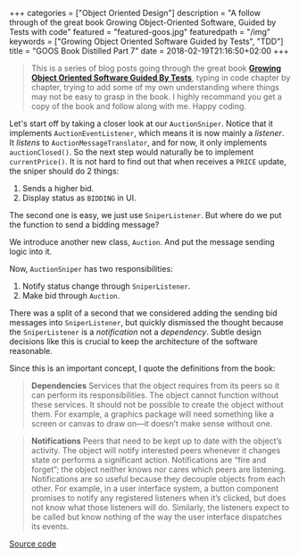 +++
categories = ["Object Oriented Design"]
description = "A follow through of the great book Growing Object-Oriented Software, Guided by Tests with code"
featured = "featured-goos.jpg"
featuredpath = "/img"
keywords = ["Growing Object Oriented Software Guided by Tests", "TDD"]
title = "GOOS Book Distilled Part 7"
date = 2018-02-19T21:16:50+02:00
+++

>This is a series of blog posts going through the great book [**Growing Object Oriented Software Guided By Tests**](https://www.amazon.com/Growing-Object-Oriented-Software-Guided-Tests/dp/0321503627), typing in code chapter by chapter, trying to add some of my own understanding where things may not be easy to grasp in the book. I highly recommand you get a copy of the book and follow along with me. Happy coding.

Let's start off by taking a closer look at our `AuctionSniper`. Notice that it implements `AuctionEventListener`, which means it is now mainly a *listener*. It *listens* to `AuctionMessageTranslator`, and for now, it only implements `auctionClosed()`. So the next step would naturally be to implement `currentPrice()`. It is not hard to find out that when receives a `PRICE` update, the sniper should do 2 things:

1. Sends a higher bid.
2. Display status as `BIDDING` in UI.

The second one is easy, we just use `SniperListener`. But where do we put the function to send a bidding message?

We introduce another new class, `Auction`. And put the message sending logic into it.

Now, `AuctionSniper` has two responsibilities:

1. Notify status change through `SniperListener`.
2. Make bid through `Auction`.

There was a split of a second that we considered adding the sending bid messages into `SniperListener`, but quickly dismissed the thought because the `SniperListener` is a *notification* not a *dependency*. Subtle design decisions like this is crucial to keep the architecture of the software reasonable.

Since this is an important concept, I quote the definitions from the book:

>**Dependencies**
>Services that the object requires from its peers so it can perform its responsibilities. The object cannot function without these services. It should not be possible to create the object without them. For example, a graphics package will need something like a screen or canvas to draw on—it doesn’t make sense without one.

>**Notifications**
>Peers that need to be kept up to date with the object’s activity. The object will notify interested peers whenever it changes state or performs a significant action. Notifications are “fire and forget”; the object neither knows nor cares which peers are listening. Notifications are so useful because they decouple objects from each other. For example, in a user interface system, a button component promises to notify any registered listeners when it’s clicked, but does not know what those listeners will do. Similarly, the listeners expect to be called but know nothing of the way the user interface dispatches its events.

[Source code](https://github.com/lvguowei/GOOS/commit/8746dfd71137f6c91d78df73bcc4d9731ba2bc04)

